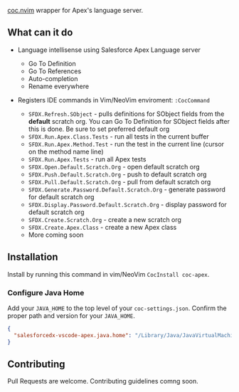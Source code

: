 [coc.nvim](https://github.com/neoclide/coc.nvim) wrapper for Apex's language server.

## What can it do

- Language intellisense using Salesforce Apex Language server
  - Go To Definition
  - Go To References
  - Auto-completion
  - Rename everywhere

- Registers IDE commands in Vim/NeoVim enviroment: `:CocCommand`
    - `SFDX.Refresh.SObject` - pulls definitions for SObject fields from the **default** scratch org. You can Go To Definition for SObject fields after this is done. Be sure to set preferred default org
    - `SFDX.Run.Apex.Class.Tests` - run all tests in the current buffer
    - `SFDX.Run.Apex.Method.Test` - run the test in the current line (cursor on the method name line)
    - `SFDX.Run.Apex.Tests` - run all Apex tests
    - `SFDX.Open.Default.Scratch.Org` - open default scratch org
    - `SFDX.Push.Default.Scratch.Org` - push to default scratch org
    - `SFDX.Pull.Default.Scratch.Org` - pull from default scratch org
    - `SFDX.Generate.Password.Default.Scratch.Org` - generate password for default scratch org
    - `SFDX.Display.Password.Default.Scratch.Org` - display password for default scratch org
    - `SFDX.Create.Scratch.Org` - create a new scratch org
    - `SFDX.Create.Apex.Class` - create a new Apex class
    - More coming soon

## Installation

Install by running this command in vim/NeoVim `CocInstall coc-apex`.

###  Configure Java Home
Add your `JAVA_HOME` to the top level of your `coc-settings.json`. Confirm the proper path and version for your `JAVA_HOME`.

```json
{
  "salesforcedx-vscode-apex.java.home": "/Library/Java/JavaVirtualMachines/jdk-11.0.7.jdk/Contents/Home"
}

```

## Contributing

Pull Requests are welcome. Contributing guidelines comng soon.

